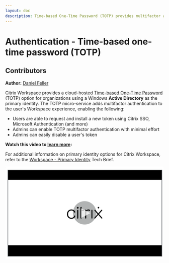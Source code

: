 ```yaml
---
layout: doc
description: Time-based One-Time Password (TOTP) provides multifactor authentication to the user's Workspace experience.
---
```

# Authentication - Time-based one-time password (TOTP)

## Contributors

**Author:** [Daniel Feller](https://twitter.com/djfeller)

Citrix Workspace provides a cloud-hosted [Time-based One-Time Password](/en-us/tech-zone/learn/tech-briefs/workspace-identity.html#active-directory-with-totp) (TOTP) option for organizations using a Windows **Active Directory** as the primary identity. The TOTP micro-service adds multifactor authentication to the user's Workspace experience, enabling the following:

-  Users are able to request and install a new token using Citrix SSO, Microsoft Authentication (and more)
-  Admins can enable TOTP multifactor authentication with minimal effort
-  Admins can easily disable a user's token

**Watch this video to [learn more](https://www.youtube.com/watch?v=R8xwG_k2v78):**

For additional information on primary identity options for Citrix Workspace, refer to the [Workspace - Primary Identity](/en-us/tech-zone/learn/tech-briefs/workspace-identity.html) Tech Brief.

[![TOTP Tech Insight](/en-us/tech-zone/learn/media/shared_video-placeholder.png)](https://www.youtube.com/watch?v=R8xwG_k2v78)
